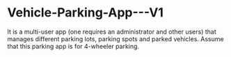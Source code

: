 # Vehicle-Parking-App---V1
It is a multi-user app (one requires an administrator and other users) that manages different parking lots, parking spots and parked vehicles. Assume that this parking app is for 4-wheeler parking.
